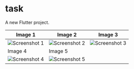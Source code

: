 # task

A new Flutter project.

| Image 1 | Image 2 | Image 3 |
|---------|---------|---------|
| ![Screenshot 1](https://github.com/hprity60/task/assets/104090144/4211f60f-de04-4273-9eb9-46e829c1b0f9) | ![Screenshot 2](https://github.com/hprity60/task/assets/104090144/2b5aa2b0-8382-4d92-8390-b8d1c492de2d) | ![Screenshot 3](https://github.com/hprity60/task/assets/104090144/25a6bb3b-ac1f-46af-8a36-e17003b61084) |
| Image 4 | Image 5 | 
| ![Screenshot 4](https://github.com/hprity60/task/assets/104090144/a9738e3e-cdeb-4b31-ae16-ca422a923d13) | ![Screenshot 5](https://github.com/hprity60/task/assets/104090144/72a6204c-40e8-4182-b426-fa2a82578352) |  |

